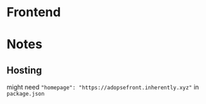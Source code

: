# Frontend

# Notes

## Hosting
might need `"homepage": "https://adopsefront.inherently.xyz"` in `package.json`
